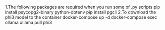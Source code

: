 1.The following packages are required when you run some of .py scripts
pip install psycopg2-binary python-dotenv
pip install pgcli
2.To download the phi3 model to the container
docker-compose up -d
docker-compose exec ollama ollama pull phi3
